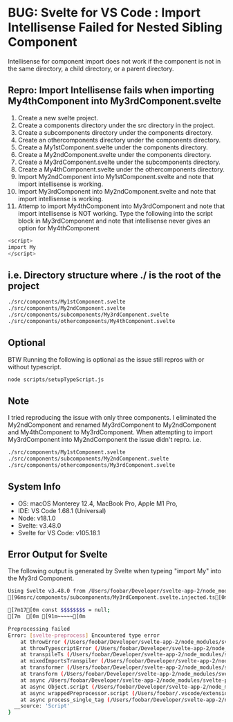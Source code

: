 # BUG: Svelte for VS Code : Import Intellisense Failed for Nested Sibling Component

Intellisense for component import does not work if
the component is not in the same directory, a child
directory, or a parent directory.

## Repro: Import Intellisense fails when importing My4thComponent into My3rdComponent.svelte
1. Create a new svelte project.
2. Create a components directory under the src directory in the project.
3. Create a subcomponents directory under the components directory.
4. Create an othercomponents directory under the components directory.
5. Create a My1stComponent.svelte under the components directory.
6. Create a My2ndComponent.svelte under the components directory.
6. Create a My3rdComponent.svelte under the subcomponents directory.
7. Create a My4thComponent.svelte under the othercomponents directory.
8. Import My2ndComponent into My1stComponent.svelte and note that import intellisense is working.
9. Import My3rdComponent into My2ndComponent.svelte and note that import intellisense is working.
10. Attemp to import My4thComponent into My3rdComponent and note that import intellisense is NOT working. 
Type the following into the script block in My3rdComponent and note that intellisense never gives an option for My4thComponent
```bash
<script>
import My
</script>
```
## i.e. Directory structure where ./ is the root of the project
```bash
./src/components/My1stComponent.svelte
./src/components/My2ndComponent.svelte
./src/components/subcomponents/My3rdComponent.svelte
./src/components/othercomponents/My4thComponent.svelte
```


## Optional
BTW Running the following is optional as the issue still repros with or without typescript.
```bash
node scripts/setupTypeScript.js
```

## Note
I tried reproducing the issue with only three components. 
I eliminated the My2ndComponent and renamed My3rdComponent to My2ndComponent and My4thComponent to My3rdComponent.
When attempting to import My3rdComponent into My2ndComponent the issue didn't repro.
i.e.
```bash
./src/components/My1stComponent.svelte
./src/components/subcomponents/My2ndComponent.svelte
./src/components/othercomponents/My3rdComponent.svelte
```



## System Info
- OS: macOS Monterey 12.4, MacBook Pro, Apple M1 Pro,
- IDE: VS Code 1.68.1 (Universal)
- Node: v18.1.0
- Svelte: v3.48.0 
- Svelte for VS Code: v105.18.1


## Error Output for Svelte
The following output is generated by Svelte when typeing "import My" into the My3rd Component.
```bash
Using Svelte v3.48.0 from /Users/foobar/Developer/svelte-app-2/node_modules/svelte/compiler
[96msrc/components/subcomponents/My3rdComponent.svelte.injected.ts[0m:[93m17[0m:[93m1[0m - [91merror[0m[90m TS1005: [0m'=' expected.

[7m17[0m const $$$$$$$$ = null;
[7m  [0m [91m~~~~~[0m

Preprocessing failed
Error: [svelte-preprocess] Encountered type error
    at throwError (/Users/foobar/Developer/svelte-app-2/node_modules/svelte-preprocess/dist/modules/errors.js:5:11)
    at throwTypescriptError (/Users/foobar/Developer/svelte-app-2/node_modules/svelte-preprocess/dist/modules/errors.js:9:28)
    at transpileTs (/Users/foobar/Developer/svelte-app-2/node_modules/svelte-preprocess/dist/transformers/typescript.js:177:47)
    at mixedImportsTranspiler (/Users/foobar/Developer/svelte-app-2/node_modules/svelte-preprocess/dist/transformers/typescript.js:232:60)
    at transformer (/Users/foobar/Developer/svelte-app-2/node_modules/svelte-preprocess/dist/transformers/typescript.js:302:11)
    at transform (/Users/foobar/Developer/svelte-app-2/node_modules/svelte-preprocess/dist/autoProcess.js:37:12)
    at async /Users/foobar/Developer/svelte-app-2/node_modules/svelte-preprocess/dist/autoProcess.js:118:29
    at async Object.script (/Users/foobar/Developer/svelte-app-2/node_modules/svelte-preprocess/dist/autoProcess.js:148:33)
    at async wrappedPreprocessor.script (/Users/foobar/.vscode/extensions/svelte.svelte-vscode-105.18.1/node_modules/svelte-language-server/dist/src/plugins/svelte/SvelteDocument.js:249:28)
    at async process_single_tag (/Users/foobar/Developer/svelte-app-2/node_modules/svelte/compiler.js:32503:28) {
  __source: 'Script'
}
```